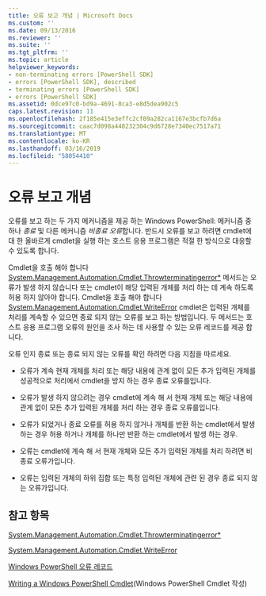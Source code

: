 ```yaml
---
title: 오류 보고 개념 | Microsoft Docs
ms.custom: ''
ms.date: 09/13/2016
ms.reviewer: ''
ms.suite: ''
ms.tgt_pltfrm: ''
ms.topic: article
helpviewer_keywords:
- non-terminating errors [PowerShell SDK]
- errors [PowerShell SDK], described
- terminating errors [PowerShell SDK]
- errors [PowerShell SDK]
ms.assetid: 0dce97c0-bd9a-4691-8ca3-e8d5dea902c5
caps.latest.revision: 11
ms.openlocfilehash: 2f185e415e3effc2cf09a282ca1167e3bcfb7d6a
ms.sourcegitcommit: caac7d098a448232304c9d6728e7340ec7517a71
ms.translationtype: MT
ms.contentlocale: ko-KR
ms.lasthandoff: 03/16/2019
ms.locfileid: "58054410"
---
```

# <a name="error-reporting-concepts"></a>오류 보고 개념

오류를 보고 하는 두 가지 메커니즘을 제공 하는 Windows PowerShell: 메커니즘 중 하나 *종료* 및 다른 메커니즘 *비종료 오류*합니다. 반드시 오류를 보고 하려면 cmdlet에 대 한 올바르게 cmdlet을 실행 하는 호스트 응용 프로그램은 적절 한 방식으로 대응할 수 있도록 합니다.

Cmdlet을 호출 해야 합니다 [System.Management.Automation.Cmdlet.Throwterminatingerror*](/dotnet/api/System.Management.Automation.Cmdlet.ThrowTerminatingError) 메서드는 오류가 발생 하지 않습니다 또는 cmdlet이 해당 입력된 개체를 처리 하는 데 계속 하도록 허용 하지 않아야 합니다. Cmdlet을 호출 해야 합니다 [System.Management.Automation.Cmdlet.WriteError](/dotnet/api/System.Management.Automation.Cmdlet.WriteError) cmdlet은 입력된 개체를 처리를 계속할 수 있으면 종료 되지 않는 오류를 보고 하는 방법입니다. 두 메서드는 호스트 응용 프로그램 오류의 원인을 조사 하는 데 사용할 수 있는 오류 레코드를 제공 합니다.

오류 인지 종료 또는 종료 되지 않는 오류를 확인 하려면 다음 지침을 따르세요.

- 오류가 계속 현재 개체를 처리 또는 해당 내용에 관계 없이 모든 추가 입력된 개체를 성공적으로 처리에서 cmdlet을 방지 하는 경우 종료 오류를입니다.

- 오류가 발생 하지 않으려는 경우 cmdlet에 계속 해 서 현재 개체 또는 해당 내용에 관계 없이 모든 추가 입력된 개체를 처리 하는 경우 종료 오류를입니다.

- 오류가 되었거나 종료 오류를 허용 하지 않거나 개체를 반환 하는 cmdlet에서 발생 하는 경우 허용 하거나 개체를 하나만 반환 하는 cmdlet에서 발생 하는 경우.

- 오류는 cmdlet에 계속 해 서 현재 개체와 모든 추가 입력된 개체를 처리 하려면 비종료 오류가입니다.

- 오류는 입력된 개체의 하위 집합 또는 특정 입력된 개체에 관련 된 경우 종료 되지 않는 오류가입니다.

## <a name="see-also"></a>참고 항목

[System.Management.Automation.Cmdlet.Throwterminatingerror*](/dotnet/api/System.Management.Automation.Cmdlet.ThrowTerminatingError)

[System.Management.Automation.Cmdlet.WriteError](/dotnet/api/System.Management.Automation.Cmdlet.WriteError)

[Windows PowerShell 오류 레코드](./windows-powershell-error-records.md)

[Writing a Windows PowerShell Cmdlet](./writing-a-windows-powershell-cmdlet.md)(Windows PowerShell Cmdlet 작성)
